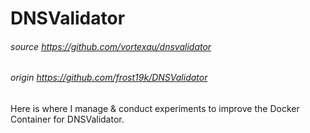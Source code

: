 # DNSValidator
###### source https://github.com/vortexau/dnsvalidator
###### origin https://github.com/frost19k/DNSValidator

Here is where I manage & conduct experiments to improve the Docker Container for DNSValidator.

